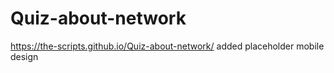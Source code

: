 # Quiz-about-network
https://the-scripts.github.io/Quiz-about-network/
added placeholder mobile design
